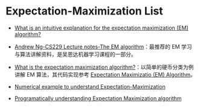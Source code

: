 # Expectation-Maximization List

- [What is an intuitive explanation for the expectation maximization (EM) algorithm?](http://6me.us/R0gEUS)

- [Andrew Ng-CS229 Lecture notes-The EM algorithm](http://cs229.stanford.edu/notes/cs229-notes8.pdf)：最推荐的 EM 学习与算法讲解资料，是吴恩达机器学习课程的一部分。

- [What is the expectation maximization algorithm?](http://ai.stanford.edu/~chuongdo/papers/em_tutorial.pdf)：以简单的硬币分类为例讲解 EM 算法，其代码实现参考 [Expectation Maximizatio (EM) Algorithm](https://people.duke.edu/~ccc14/sta-663/EMAlgorithm.html)。

- [Numerical example to understand Expectation-Maximization](http://stats.stackexchange.com/questions/72774/numerical-example-to-understand-expectation-maximization)

- [Programatically understanding Expectation Maximization algorithm](https://github.com/pennyliang/MachineLearning-C---code/blob/master/em/main.cpp)
